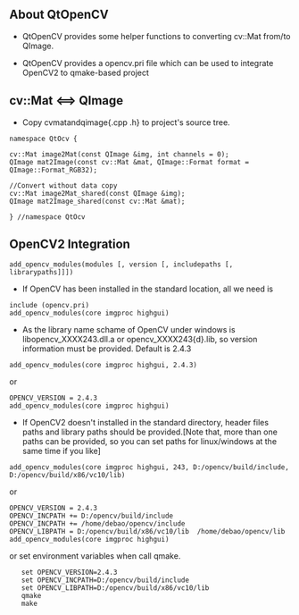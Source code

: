 ## About QtOpenCV

 * QtOpenCV provides some helper functions to converting cv::Mat from/to QImage.

 * QtOpenCV provides a opencv.pri file which can be used to integrate OpenCV2 to qmake-based project

## cv::Mat <==> QImage

 * Copy cvmatandqimage{.cpp .h} to project's source tree.

```
namespace QtOcv {

cv::Mat image2Mat(const QImage &img, int channels = 0);
QImage mat2Image(const cv::Mat &mat, QImage::Format format = QImage::Format_RGB32);

//Convert without data copy
cv::Mat image2Mat_shared(const QImage &img);
QImage mat2Image_shared(const cv::Mat &mat);

} //namespace QtOcv
```

## OpenCV2 Integration

```
add_opencv_modules(modules [, version [, includepaths [, librarypaths]]])
```

 * If OpenCV has been installed in the standard location, all we need is

```
include (opencv.pri)
add_opencv_modules(core imgproc highgui)
```

 * As the library name schame of OpenCV under windows is libopencv_XXXX243.dll.a or opencv_XXXX243{d}.lib, so version information must be provided. Default is 2.4.3

```
add_opencv_modules(core imgproc highgui, 2.4.3)
```

or

```
OPENCV_VERSION = 2.4.3
add_opencv_modules(core imgproc highgui)
```

 * If OpenCV2 doesn't installed in the standard directory, header files paths and library paths should be provided.[Note that, more than one paths can be provided, so you can set paths for linux/windows at the same time if you like]

```
add_opencv_modules(core imgproc highgui, 243, D:/opencv/build/include, D:/opencv/build/x86/vc10/lib)
```

or

```
OPENCV_VERSION = 2.4.3
OPENCV_INCPATH += D:/opencv/build/include
OPENCV_INCPATH += /home/debao/opencv/include
OPENCV_LIBPATH = D:/opencv/build/x86/vc10/lib  /home/debao/opencv/lib
add_opencv_modules(core imgproc highgui)
```

or set environment variables when call qmake.

```
   set OPENCV_VERSION=2.4.3
   set OPENCV_INCPATH=D:/opencv/build/include
   set OPENCV_LIBPATH=D:/opencv/build/x86/vc10/lib
   qmake
   make
```
